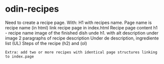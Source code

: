 # odin-recipes
<!--
-->
Need to create a recipe page. With:
     H1 with recipes name.
     Page name is recipe name (in html)
     link recipe page in index.html
Recipe page content
    h1 - recipe name
    image of the finished dish unde h1. with alt description
    under image 2 paragraphs of recipe description
    Under de description, ingrediente list (UL)
    Steps of the recipe (h2) and (ol)

    Extra: add two or more recipes with identical page structures linking to index.page
    